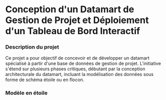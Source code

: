 <h1>Conception d'un Datamart de Gestion de Projet et Déploiement d'un Tableau de Bord Interactif </h1>
<h3>Description du projet</h3>
<p>Ce projet a pour objectif de concevoir et de développer un datamart spécialisé à partir d'une base de données de gestion de projet.
  L'initiative s'étend sur plusieurs phases critiques, débutant par la conception architecturale du datamart, 
  incluant la modélisation des données sous forme de schéma étoile ou en flocon.</p>

<h3>Modèle en étoile</h3>
